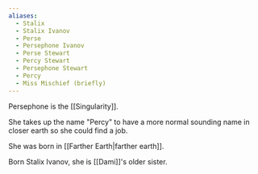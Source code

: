 ```yaml
---
aliases:
  - Stalix
  - Stalix Ivanov
  - Perse
  - Persephone Ivanov
  - Perse Stewart
  - Percy Stewart
  - Persephone Stewart
  - Percy
  - Miss Mischief (briefly)
---
```

Persephone is the [[Singularity]]. 

She takes up the name "Percy" to have a more normal sounding name in closer earth so she could find a job.

She was born in [[Farther Earth|farther earth]].

Born Stalix Ivanov, she is [[Dami]]'s older sister.